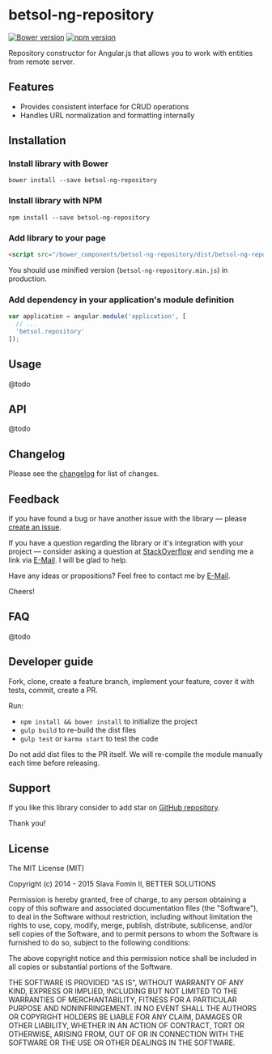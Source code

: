 # betsol-ng-repository

[![Bower version](https://badge.fury.io/bo/betsol-ng-repository.svg)](http://badge.fury.io/bo/betsol-ng-repository)
[![npm version](https://badge.fury.io/js/betsol-ng-repository.svg)](http://badge.fury.io/js/betsol-ng-repository)


Repository constructor for Angular.js that allows you to work with entities from remote server.
 
 
## Features

- Provides consistent interface for CRUD operations
- Handles URL normalization and formatting internally


## Installation

### Install library with Bower

`bower install --save betsol-ng-repository`


### Install library with NPM

`npm install --save betsol-ng-repository`


### Add library to your page

``` html
<script src="/bower_components/betsol-ng-repository/dist/betsol-ng-repository.js"></script>
```

You should use minified version (`betsol-ng-repository.min.js`) in production.


### Add dependency in your application's module definition

``` javascript
var application = angular.module('application', [
  // ...
  'betsol.repository'
]);
```


## Usage

@todo


## API

@todo


## Changelog

Please see the [changelog][changelog] for list of changes.


## Feedback

If you have found a bug or have another issue with the library —
please [create an issue][new-issue].

If you have a question regarding the library or it's integration with your project —
consider asking a question at [StackOverflow][so-ask] and sending me a
link via [E-Mail][email]. I will be glad to help.

Have any ideas or propositions? Feel free to contact me by [E-Mail][email].

Cheers!


## FAQ

@todo


## Developer guide

Fork, clone, create a feature branch, implement your feature, cover it with tests, commit, create a PR.

Run:

- `npm install && bower install` to initialize the project
- `gulp build` to re-build the dist files
- `gulp test` or `karma start` to test the code

Do not add dist files to the PR itself.
We will re-compile the module manually each time before releasing.


## Support

If you like this library consider to add star on [GitHub repository][repo-gh].

Thank you!


## License

The MIT License (MIT)

Copyright (c) 2014 - 2015 Slava Fomin II, BETTER SOLUTIONS

Permission is hereby granted, free of charge, to any person obtaining a copy
of this software and associated documentation files (the "Software"), to deal
in the Software without restriction, including without limitation the rights
to use, copy, modify, merge, publish, distribute, sublicense, and/or sell
copies of the Software, and to permit persons to whom the Software is
furnished to do so, subject to the following conditions:

The above copyright notice and this permission notice shall be included in
all copies or substantial portions of the Software.

THE SOFTWARE IS PROVIDED "AS IS", WITHOUT WARRANTY OF ANY KIND, EXPRESS OR
IMPLIED, INCLUDING BUT NOT LIMITED TO THE WARRANTIES OF MERCHANTABILITY,
FITNESS FOR A PARTICULAR PURPOSE AND NONINFRINGEMENT. IN NO EVENT SHALL THE
AUTHORS OR COPYRIGHT HOLDERS BE LIABLE FOR ANY CLAIM, DAMAGES OR OTHER
LIABILITY, WHETHER IN AN ACTION OF CONTRACT, TORT OR OTHERWISE, ARISING FROM,
OUT OF OR IN CONNECTION WITH THE SOFTWARE OR THE USE OR OTHER DEALINGS IN
THE SOFTWARE.

  [changelog]: changelog.md
  [so-ask]:    http://stackoverflow.com/questions/ask?tags=angularjs,javascript
  [email]:     mailto:s.fomin@betsol.ru
  [new-issue]: https://github.com/betsol/ng-repository/issues/new
  [gulp]:      http://gulpjs.com/
  [repo-gh]:   https://github.com/betsol/ng-repository
